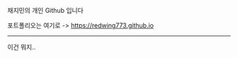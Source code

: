 채지민의 개인 Github 입니다

포트폴리오는 여기로 -> https://redwing773.github.io

---
이건 뭐지..
<span style="color:transparent;font-size:0%;">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</span>
